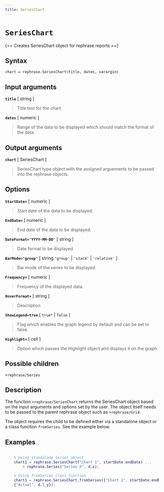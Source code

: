 ```yaml
---
title: SeriesChart
---
```


# `SeriesChart`

{== Creates SeriesChart object for rephrase reports ==}


## Syntax 

    chart = rephrase.SeriesChart(title, dates, varargin)


## Input arguments 

__`title`__ [ string ]
> 
> Title text for the chart.
> 

__`dates`__ [ numeric ]
> 
> Range of the data to be displayed which should match the
> format of the data.
> 

## Output arguments 

__`chart`__ [ SeriesChart ]
> 
> SeriesChart type object with the assigned arguements to be
> passed into the rephrase objects.
> 

## Options 

__`StartDate=`__ [ numeric ]
> 
> Start date of the data to be displayed.
> 

__`EndDate=`__ [ numeric ]
> 
> End date of the data to be displayed.
> 

__`DateFormat='YYYY-MM-DD'`__ [ string ]
> 
> Date format to be displayed.
> 

__`BarMode='group'`__ [ string `'group'` | `'stack'` | `'relative'` ]
> 
> Bar mode of the series to be displayed.
> 

__`Frequency=`__ [ numeric ]
> 
> Frequency of the displayed data.
> 

__`HoverFormat=`__ [ string ]
> 
> Description
> 

__`ShowLegend=true`__ [ `true*` | `false` ]
> 
> Flag which enables the graph legend by default and can be set
> to false.
> 

__`Highlight=`__ [ cell ]
> 
> Option which passes the Highlight object and displays it on
> the graph.
> 

## Possible children

`+rephrase/Series`

## Description 

The function `+rephrase/SeriesChart` returns the SeriesChart object based on the input arguments and options set by the user. The object itself needs to be passed to the parent rephrase object such as `+rephrase/Grid`.

The object requires the child to be defined either via a standalone object or a class function `fromSeries`. See the example below.

## Examples

```matlab

    % Using standalone Series object
    chart1 = rephrase.SeriesChart("Chart 1", startDate:endDate) ...
        + rephrase.Series("Series X", d.x);

    % Using fromSeries class function
    chart1 = rephrase.SeriesChart.fromSeries({"Chart 1", startDate:endDate}, ...
    {"Actual", d.l_y});

```
